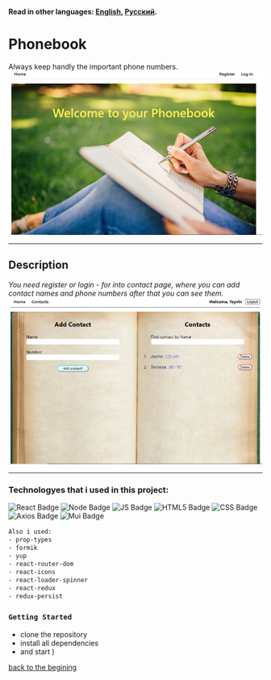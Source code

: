 **Read in other languages: [English](README.md), 
[Русский](README.ru.md).**

<a id='suda'></a>

# Phonebook

Always keep handly the important phone numbers.
![screen test HOME](./src/images/pho1.png)

___
## Description

_You need register or login - for into contact page, where you can add contact names and phone numbers after that you can see them._ 
![screen test Contacts](./src/images/pho2.png)
___
### Technologyes that i used in this project:
 ![React Badge](https://img.shields.io/badge/react-%2300CED1?style=for-the-badge&logo=react&logoColor=%2300CED1&labelColor=%23E0FFFF) ![Node Badge](https://img.shields.io/badge/node-%23228B22?style=for-the-badge&logo=nodedotjs&logoColor=006400&labelColor=%2390EE90) ![JS Badge](https://img.shields.io/badge/javascript-%23FFD700?style=for-the-badge&logo=javascript&logoColor=%23FF8C00&labelColor=%23fff255) ![HTML5 Badge](https://img.shields.io/badge/html5-%23E34F26?style=for-the-badge&logo=html5&logoColor=E34F26&labelColor=%23FFDAB9) ![CSS Badge](https://img.shields.io/badge/css3-%231572B6?style=for-the-badge&logo=css3&logoColor=1572B6&labelColor=%23E0FFFF) ![Axios Badge](https://img.shields.io/badge/axios-%239400D3?style=for-the-badge&logo=axios&logoColor=9400D3&labelColor=%23DDA0DD) ![Mui Badge](https://img.shields.io/badge/mui-%23007FFF?style=for-the-badge&logo=mui&logoColor=%23007FFF&labelColor=%2387CEEB)



```
Also i used:
- prop-types
- formik
- yup
- react-router-dom
- react-icons
- react-loader-spinner
- react-redux
- redux-persist
```

### `Getting Started`

- clone the repository
- install all dependencies
- and start )


[back to the begining](#suda)